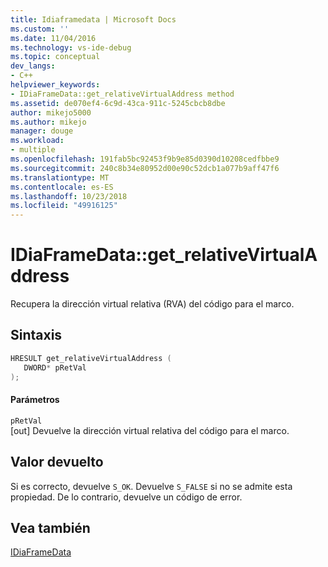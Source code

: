 ```yaml
---
title: Idiaframedata | Microsoft Docs
ms.custom: ''
ms.date: 11/04/2016
ms.technology: vs-ide-debug
ms.topic: conceptual
dev_langs:
- C++
helpviewer_keywords:
- IDiaFrameData::get_relativeVirtualAddress method
ms.assetid: de070ef4-6c9d-43ca-911c-5245cbcb8dbe
author: mikejo5000
ms.author: mikejo
manager: douge
ms.workload:
- multiple
ms.openlocfilehash: 191fab5bc92453f9b9e85d0390d10208cedfbbe9
ms.sourcegitcommit: 240c8b34e80952d00e90c52dcb1a077b9aff47f6
ms.translationtype: MT
ms.contentlocale: es-ES
ms.lasthandoff: 10/23/2018
ms.locfileid: "49916125"
---
```

# <a name="idiaframedatagetrelativevirtualaddress"></a>IDiaFrameData::get_relativeVirtualAddress
Recupera la dirección virtual relativa (RVA) del código para el marco.  
  
## <a name="syntax"></a>Sintaxis  
  
```C++  
HRESULT get_relativeVirtualAddress (   
   DWORD* pRetVal  
);  
```  
  
#### <a name="parameters"></a>Parámetros  
 `pRetVal`  
 [out] Devuelve la dirección virtual relativa del código para el marco.  
  
## <a name="return-value"></a>Valor devuelto  
 Si es correcto, devuelve `S_OK`. Devuelve `S_FALSE` si no se admite esta propiedad. De lo contrario, devuelve un código de error.  
  
## <a name="see-also"></a>Vea también  
 [IDiaFrameData](../../debugger/debug-interface-access/idiaframedata.md)
